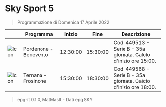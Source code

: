 # Sky Sport 5
> Programmazione di Domenica 17 Aprile 2022

||Programma|Inizio|Fine|Descrizione|
|---|---|---|---|---|
|![Icon](https://guidatv.sky.it/uuid/36af0530-8269-4347-904a-1ee6ef8eaddb/cover?md5ChecksumParam=43c577b5973809acc4de5634ff2312c8)|Pordenone - Benevento|12:30:00|15:30:00|Cod. 449513 - Serie B - 35a giornata. Calcio d&#039;inizio ore 15:00.
|![Icon](https://guidatv.sky.it/uuid/f24f3af5-3667-4e63-ae14-018beab09bbe/cover?md5ChecksumParam=20784f2ad9dcc8eb34c52799fe5e99dd)|Ternana - Frosinone|15:30:00|18:30:00|Cod. 449568 - Serie B - 35a giornata. Calcio d&#039;inizio ore 18:00.



 > epg-it 0.1.0, MatMasIt - Dati epg SKY